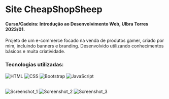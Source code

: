 # Site CheapShopSheep
#### Curso/Cadeira: Introdução ao Desenvolvimento Web, Ulbra Torres 2023/01.

Projeto de um e-commerce focado na venda de produtos gamer, criado por mim, incluindo banners e branding. Desenvolvido utilizando conhecimentos básicos e muita criatividade.

### Tecnologias utilizadas:

<img align="center" alt="HTML" src="https://img.shields.io/badge/HTML-239120?style=for-the-badge&logo=html5&logoColor=white"> <img align="center" alt="CSS" src="https://img.shields.io/badge/CSS-239120?&style=for-the-badge&logo=css3&logoColor=white"> <img align="center" alt="Bootstrap" src="https://img.shields.io/badge/bootstrap-%238511FA.svg?style=for-the-badge&logo=bootstrap&logoColor=white"> <img align="center" alt="JavaScript" src="https://img.shields.io/badge/javascript-%23323330.svg?style=for-the-badge&logo=javascript&logoColor=%23F7DF1E">
<br>
<br>

![Screenshot_1](https://github.com/ViniciusMat0s/ProjetoSite_HTMLCSSJS/assets/128171517/03c443d8-d8b5-4aa5-8b61-6415953ead34)
![Screenshot_2](https://github.com/ViniciusMat0s/ProjetoSite_HTMLCSSJS/assets/128171517/1ea47728-8cea-43d8-928a-e9be8ff3b60a)
![Screenshot_3](https://github.com/ViniciusMat0s/ProjetoSite_HTMLCSSJS/assets/128171517/e1f10eda-42a8-45e9-972b-7a2ebd7b312e)  
